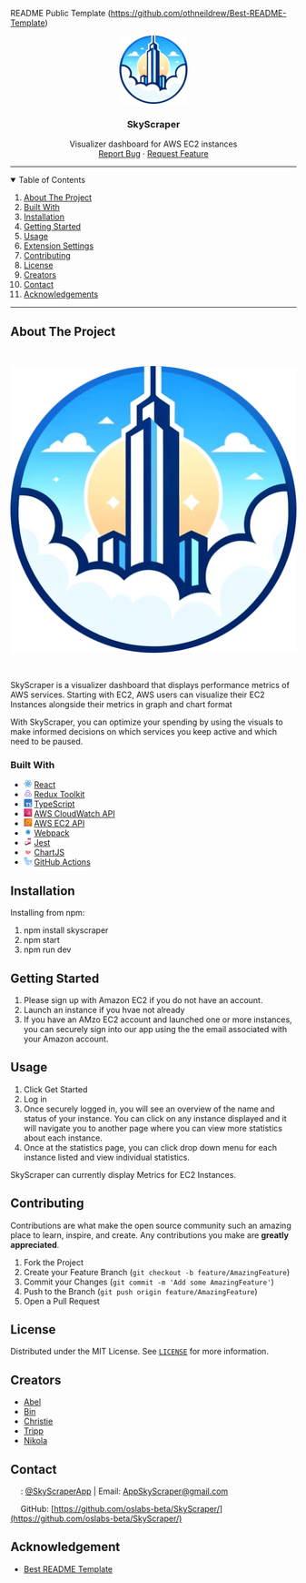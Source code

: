 <!-- SkyScraper README -->
<!-- PROJECT LOGO -->

README Public Template (https://github.com/othneildrew/Best-README-Template)
<br />

<p align="center">
  <a href="https://github.com/oslabs-beta/SkyScraper">
    <img src="./client/src/assets/CircleLogo.png" alt="Logo" height="120">
  </a>

  <h3 align="center">SkyScraper</h3>

  <p align="center">
    Visualizer dashboard for AWS EC2 instances
    <br />
    <!-- <a href="https://github.com/oslabs-beta/SkyScraper"><strong>Explore the docs »</strong></a>
    <br />
    <br /> -->
    <a href="https://github.com/oslabs-beta/SkyScraper/issues">Report Bug</a>
    ·
    <a href="https://github.com/oslabs-beta/SkyScraper/issues">Request Feature</a>
  </p>
    <!-- BADGES -->
  <p align="center">
    <!-- VSCode Version
    <a href="https://marketplace.visualstudio.com/items?itemName=team-SkyScraper.SkyScraper"><img alt="Visual Studio Marketplace Version" src="https://img.shields.io/visual-studio-marketplace/v/team-SkyScraper.SkyScraper?label=Version"></a> -->
    <!-- VSCode Installs -->
    <!-- <a href="https://marketplace.visualstudio.com/items?itemName=team-SkyScraper.SkyScraper"><img alt="Visual Studio Marketplace Installs" src="https://img.shields.io/visual-studio-marketplace/i/team-SkyScraper.SkyScraper?label=Installs&logo=visualstudiocode"></a> -->
    <!-- STARS -->
    <!-- <a href="https://github.com/oslabs-beta/SkyScraper/stargazers"><img alt="GitHub Repo stars" src="https://img.shields.io/github/stars/oslabs-beta/SkyScraper?label=Stars&logo=github"></a> -->
    <!-- FORKS -->
    <!-- <a href="https://github.com/oslabs-beta/SkyScraper/network/members"><img alt="GitHub forks" src="https://img.shields.io/github/forks/oslabs-beta/SkyScraper?label=Forks&logo=github"></a> -->
    <!-- GITHUB RELEASE VERSION -->
    <!-- <a href="https://github.com/oslabs-beta/SkyScraper/releases"><img alt="GitHub release (latest by date including pre-releases)" src="https://img.shields.io/github/v/release/oslabs-beta/SkyScraper?include_prereleases"></a> -->
    <!-- <br> -->
    <!-- BUILD STATUS -->
    <!-- <a href="https://github.com/oslabs-beta/SkyScraper/actions/workflows/master.yml"><img alt="master CI/CD workflow status" src="https://github.com/oslabs-beta/SkyScraper/actions/workflows/master.yml/badge.svg"></a> -->
    <!-- <a href="https://github.com/oslabs-beta/SkyScraper/actions/workflows/dev.yml"><img alt="dev CI workflow status" src="https://github.com/oslabs-beta/SkyScraper/actions/workflows/dev.yml/badge.svg"></a> -->
    <!-- <img alt="Vercel Web deployments" src="https://img.shields.io/github/deployments/oslabs-beta/SkyScraper/production?label=build&logo=vercel"> -->
    <!-- LICENSE -->
    <!-- <a href="https://github.com/oslabs-beta/SkyScraper/blob/master/LICENSE"><img alt="GitHub" src="https://img.shields.io/github/license/oslabs-beta/SkyScraper"></a> -->
    <!-- CONTRIBUTIONS -->
    <!-- <a href="https://github.com/oslabs-beta/SkyScraper/blob/master/README.md"><img alt="Contributions" src="https://img.shields.io/badge/contributors-welcome-brightgreen"></a> -->
  </p>
</p>

<hr>

<!-- TABLE OF CONTENTS -->
<details open="open">
  <summary>Table of Contents</summary>
  <ol>
    <li>
      <a href="#about-the-project">About The Project</a>
        <li><a href="#built-with">Built With</a></li>
    </li>
    <li><a href="#installation">Installation</a></li>
    <li>
      <a href="#getting-started">Getting Started</a></li>
    <li><a href="#usage">Usage</a></li>
    <li><a href="#extension-settings">Extension Settings</a></li>
    <li><a href="#contributing">Contributing</a></li>
    <li><a href="#license">License</a></li>
    <li><a href="#creators">Creators</a></li>
    <li><a href="#contact">Contact</a></li>
    <li><a href="#acknowledgements">Acknowledgements</a></li>

  </ol>
</details>

<hr>

## About The Project

<br/>
<p align="center">
  <img width="900" src="./client/src/assets/CircleLogo.png">
</p>
<br/>

SkyScraper is a visualizer dashboard that displays performance metrics of AWS services. Starting with EC2, AWS users can visualize their EC2 Instances alongside their metrics in graph and chart format

With SkyScraper, you can optimize your spending by using the visuals to make informed decisions on which services you keep active and which need to be paused.

### Built With

- [<img style="height: 1em;" src="./client/src/assets/images/React.png">](https://reactjs.org/) [React](https://reactjs.org/)
- [<img style="height: 1em;" src="./client/src/assets/images/Redux.png">](https://redux-toolkit.js.org/) [Redux Toolkit](https://redux-toolkit.js.org/)
- [<img style="height: 1em;" src="./client/src/assets/images/TS.png">](https://www.typescriptlang.org/) [TypeScript](https://www.typescriptlang.org/)
- [<img style="height: 1em;" src="./client/src/assets/images/CloudWatch.png">](https://docs.aws.amazon.com/AWSEC2/latest/APIReference/Welcome.html) [AWS CloudWatch API](https://docs.aws.amazon.com/AWSEC2/latest/APIReference/Welcome.html)
- [<img style="height: 1em;" src="./client/src/assets/images/EC2.png">](https://mochajs.org/) [AWS EC2 API](https://aws.org/)
- [<img style="height: 1em;" src="./client/src/assets/images/WebPack.png">](https://webpack.js.org/) [Webpack](https://webpack.js.org/)
- [<img style="height: 1em;" src="./client/src/assets/images/Jest.png">](https://jestjs.io) [Jest](https://jestjs.io)
- [<img style="height: 1em;" src="./client/src/assets/images/ChartJs.png">](https://www.chartjs.org/) [ChartJS](https://www.chartjs.org/)
- [<img style="height: 1em;" src="./client/src/assets/images/GitHubActions.png">](https://github.com/features/actions) [GitHub Actions](https://github.com/features/actions)

## Installation

Installing from npm:

1. npm install skyscraper
2. npm start
3. npm run dev

## Getting Started

1. Please sign up with Amazon EC2 if you do not have an account.
2. Launch an instance if you hvae not already
3. If you have an AMzo EC2 account and launched one or more instances, you can securely sign into our app using the the email associated with your Amazon account.
<!-- To install SkyScraper for development, please see the contributing section below. -->

## Usage

1. Click Get Started
2. Log in
3. Once securely logged in, you will see an overview of the name and status of your instance. You can click on any instance displayed and it will navigate you to another page where you can view more statistics about each instance.
4. Once at the statistics page, you can click drop down menu for each instance listed and view individual statistics.

<!-- Icon Legend in SkyScraper Tree View:

- [<img style="height: 1em;" src="SkyScraper/media/circle-info-solid.svg">]() available props (hover)
- [<img style="height: 1em;" src="SkyScraper/media/circle-arrow-right-solid.svg">]() open file (click)
- [<img style="height: 1em;" src="SkyScraper/media/store-solid.svg" >]() Redux store connection
- <span>Navbar</span>: error in file (matches the error color of your theme)
- <b>Navbar</b>: currently open file -->

SkyScraper can currently display Metrics for EC2 Instances.

<!-- ```JSX
    // Navbar will be detected as a child of the current file
    <Navbar />

    // As above
    <Navbar></Navbar>

    // Route and Navbar will be detected as child components of the current file
    <Route component={Navbar} />

    // Route and App will be detected as child components of the current file
    <Route children={App} />
``` -->

<!-- SkyScraper will detect the names of inline props for JSX components it identifies:

```JSX
    // props 'userId' and 'userName' will be listed for Navbar in SkyScraper
    <Navbar userId={...} userName={...} />
```

SkyScraper can identify components connected to the Redux store, when 'connect' is imported from 'react-redux', and the component is the export default of the file:

```JSX
    // App.jsx
    import React from 'react';
    import { connect } from 'react-redux';

    const mapStateToProps = ...
    const mapDispatchToProps = ...

    const App = (props) => {
      return <h1>This is the App</h1>
    }

    // SkyScraper will detect App as connected to the Redux store
    export default connect(mapStateToProps, mapDispatchToProps)(App);
``` -->

<!-- ### Note

SkyScraper prioritizes file dependencies over component dependencies. Consider the following JSX contained in the file App.jsx:

```JSX
    //App.jsx
    import React from 'react';
    import Home from './Home';
    import Navbar from './Navbar';

    class App extends Component {

      render (
        return {
          <Home>
            <Navbar />
          </Home>
        })
    }
``` -->

<!-- SkyScraper will display Home and Navbar as siblings, both children of App: -->

<!-- <br />
  <img src="SkyScraper/media/readme-example.png"> -->

<!-- ### Contributor Usage

1. Download/clone the project from [Github](https://github.com/oslabs-beta/SkyScraper/)
2. Work on it
3. Make a PR and contribute your changes -->

<!-- Note: `Ctrl+R` (or `Cmd+R` on Mac) will refresh the extension development host

## Extension Settings

This extension contributes the following settings:

- `SkyScraper.view.reactRouter`: enable/disable React Router component nodes
- `SkyScraper.view.thirdParty`: enable/disable all third party component nodes -->

## Contributing

Contributions are what make the open source community such an amazing place to learn, inspire, and create. Any contributions you make are **greatly appreciated**.

1. Fork the Project
2. Create your Feature Branch (`git checkout -b feature/AmazingFeature`)
3. Commit your Changes (`git commit -m 'Add some AmazingFeature'`)
4. Push to the Branch (`git push origin feature/AmazingFeature`)
5. Open a Pull Request

## License

Distributed under the MIT License. See [`LICENSE`](https://github.com/oslabs-beta/SkyScraper/LICENSE) for more information.

## Creators

- [Abel](https://github.com/abelr20)
- [Bin](https://github.com/b-the-coder)
- [Christie](https://github.com/ChristieLaf)
- [Tripp](https://github.com/TrippMurphy)
- [Nikola](https://github.com/Nikolaa92)

## Contact

[<img style="height: 1em; width: 1em;" src="./client/src/assets/images/XWhite.png">]() : [@SkyScraperApp](https://x.com/SkyScraperApp) | Email: AppSkyScraper@gmail.com

[<img style="height: 1em; width: 1em;" src="./client/src/assets/images/GitHubWhite.png">]() GitHub: [https://github.com/oslabs-beta/SkyScraper/](https://github.com/oslabs-beta/SkyScraper/)

## Acknowledgement

<!-- - Tooltips with [Tippy](https://www.npmjs.com/package/@tippy.js/react) -->

- [Best README Template](https://github.com/othneildrew/Best-README-Template)
  <!-- - Parsing Strategy inspired by [React Component Hierarchy](https://www.npmjs.com/package/react-component-hierarchy) -->
  <!-- - Readme badges from [shields.io](https://shields.io/) -->
  <!-- - Icons from [Font Awesome](https://fontawesome.com) -->
